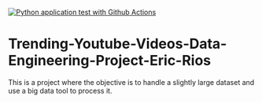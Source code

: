 [![Python application test with Github Actions](https://github.com/nogibjj/Trending-Youtube-Videos-Data-Engineering-Project-Eric-Rios/actions/workflows/main.yml/badge.svg)](https://github.com/nogibjj/Trending-Youtube-Videos-Data-Engineering-Project-Eric-Rios/actions/workflows/main.yml)

# Trending-Youtube-Videos-Data-Engineering-Project-Eric-Rios
This is a project where the objective is to handle a slightly large dataset and use a big data tool to process it. 
